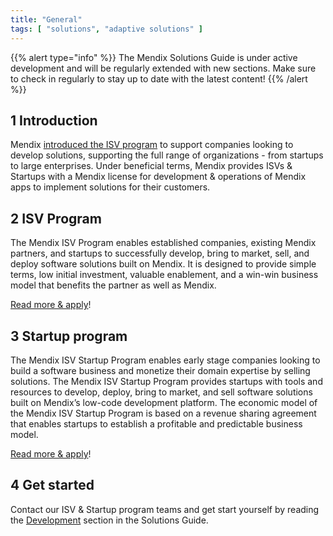 ```yaml
---
title: "General"
tags: [ "solutions", "adaptive solutions" ]
---
```


{{% alert type="info" %}}
The Mendix Solutions Guide is under active development and will be regularly extended with new sections. Make sure to check in regularly to stay up to date with the latest content!
{{% /alert %}}

## 1 Introduction

Mendix [introduced the ISV program](https://www.mendix.com/blog/introducing-the-mendix-isv-partner-program/) to support companies looking to develop solutions, supporting the full range of organizations - from startups to large enterprises. Under beneficial terms, Mendix provides ISVs & Startups with a Mendix license for development & operations of Mendix apps to implement solutions for their customers.

## 2 ISV Program

The Mendix ISV Program enables established companies, existing Mendix partners, and startups to successfully develop, bring to market, sell, and deploy software solutions built on Mendix. It is designed to provide simple terms, low initial investment, valuable enablement, and a win-win business model that benefits the partner as well as Mendix.

[Read more & apply](https://www.mendix.com/marketplace-vendor-program/solutions/)!

## 3 Startup program

The Mendix ISV Startup Program enables early stage companies looking to build a software business and monetize their domain expertise by selling solutions. The Mendix ISV Startup Program provides startups with tools and resources to develop, deploy, bring to market, and sell software solutions built on Mendix’s low-code development platform. The economic model of the Mendix ISV Startup Program is based on a revenue sharing agreement that enables startups to establish a profitable and predictable business model.

[Read more & apply](https://www.mendix.com/startup-program/)!

## 4 Get started

Contact our ISV & Startup program teams and get start yourself by reading the [Development](development) section in the Solutions Guide.
